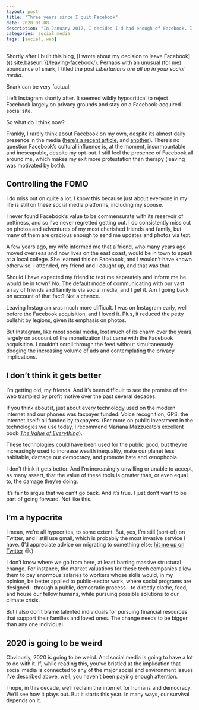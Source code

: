 ```yaml
---
layout: post
title: "Three years since I quit Facebook"
date: 2020-01-08
description: "In January 2017, I decided I'd had enough of Facebook. I closed my account, and less than a year later, ditched Instagram, too. Here's what I think about it now."
categories: social media
tags: [social, web]
---
```


Shortly after I built this blog, [I wrote about my decision to leave Facebook]({{ site.baseurl }}/leaving-facebook/). Perhaps with an unusual (for me) abundance of snark, I titled the post <cite>Libertarians are all up in your social media</cite>. 

Snark can be very factual.

I left Instagram shortly after. It seemed wildly hypocritical to reject Facebook largely on privacy grounds and stay on a Facebook-acquired social site. 

So what do I think now? 

Frankly, I rarely think about Facebook on my own, despite its almost daily presence in the media ([here’s a recent article](https://www.nytimes.com/2020/01/07/technology/facebook-trump-2020.html), and [another](https://variety.com/2020/film/news/sacha-baron-cohen-mark-zuckerberg-golden-globes-1203457397/)). There’s no question Facebook’s cultural influence is, at the moment, insurmountable and inescapable, despite my opt-out. I still feel the presence of Facebook all around me, which makes my exit more protestation than therapy (leaving was motivated by both).

## Controlling the FOMO

I do miss out on quite a lot. I know this because just about everyone in my life is still on these social media platforms, including my spouse. 

I never found Facebook’s value to be commensurate with its reservoir of pettiness, and so I’ve never regretted getting out. I do consistently miss out on photos and adventures of my most cherished friends and family, but many of them are gracious enough to send me updates and photos via text. 

A few years ago, my wife informed me that a friend, who many years ago moved overseas and now lives on the east coast, would be in town to speak at a local college. She learned this on Facebook, and I wouldn’t have known otherwise. I attended, my friend and I caught up, and that was that. 

Should I have expected my friend to text me separately and inform me he would be in town? No. The default mode of communicating with our vast array of friends and family is via social media, and I get it. Am I going back on account of that fact? Not a chance.

Leaving Instagram was much more difficult. I was on Instagram early, well before the Facebook acquisition, and I loved it. Plus, it reduced the petty bullshit by legions, given its emphasis on photos.

But Instagram, like most social media, lost much of its charm over the years, largely on account of the monetization that came with the Facebook acquisition. I couldn’t scroll through the feed without simultaneously dodging the increasing volume of ads and contemplating the privacy implications.

## I don’t think it gets better

I’m getting old, my friends. And it’s been difficult to see the promise of the web trampled by profit motive over the past several decades.

If you think about it, just about every technology used on the modern internet and our phones was taxpayer funded. Voice recognition, GPS, the internet itself: all funded by taxpayers. (For more on public investment in the technologies we use today, I recommend Mariana Mazzucato’s excellent book [<cite>The Value of Everything</cite>](https://marianamazzucato.com/publications/books/value-of-everything/)).

These technologies could have been used for the public good, but  they’re increasingly used to increase wealth inequality, make our planet less habitable, damage our democracy, and promote hate and xenophobia.

I don’t think it gets better. And I’m increasingly unwilling or unable to accept, as many assert, that the value of these tools is greater than, or even equal to, the damage they’re doing.

It’s fair to argue that we can’t go back. And it’s true. I just don’t want to be part of going forward. Not like this. 

## I’m a hypocrite

I mean, we’re all hypocrites, to some extent. But, yes, I’m still (sort-of) on Twitter, and I still use gmail, which is probably the most invasive service I have. (I’d appreciate advice on migrating to something else; [hit me up on Twitter](https://twitter.com/forestglenroad) 😉.)

I don’t know where we go from here, at least barring massive structural change. For instance, the market valuations for these tech companies allow them to pay enormous salaries to workers whose skills would, in my opinion, be better applied to public-sector work, where social programs are designed—through a public, democratic process—to directly clothe, feed, and house our fellow humans, while pursuing possible solutions to our climate crisis. 

But I also don’t blame talented individuals for pursuing financial resources that support their families and loved ones. The change needs to be bigger than any one individual.

## 2020 is going to be weird

Obviously, 2020 is going to be weird. And social media is going to have a lot to do with it. If, while reading this, you’ve bristled at the implication that social media is connected to any of the major social and environment issues I’ve described above, well, you haven’t been paying enough attention.

I hope, in this decade, we’ll reclaim the internet for humans and democracy. We’ll see how it plays out. But it starts this year. In many ways, our survival depends on it.

